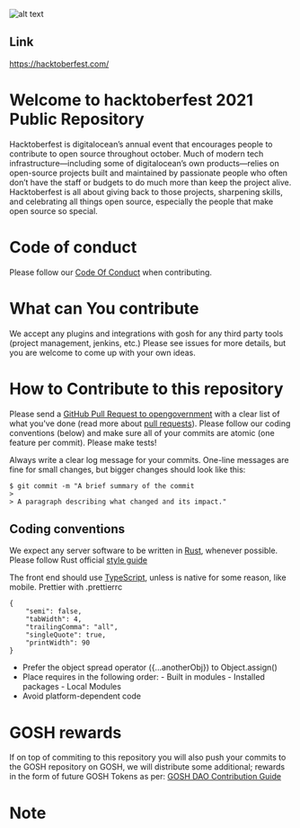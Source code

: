 ![alt text](https://res.cloudinary.com/practicaldev/image/fetch/s--n6yDj0MN--/c_imagga_scale,f_auto,fl_progressive,h_420,q_auto,w_1000/https://dev-to-uploads.s3.amazonaws.com/uploads/articles/12t9r8j7n9ynxbdzhs5p.png)

## Link
https://hacktoberfest.com/ 

# Welcome to hacktoberfest 2021 Public Repository
Hacktoberfest is digitalocean’s annual event that encourages people to contribute to open source throughout october. Much of modern tech infrastructure—including some of digitalocean’s own products—relies on open-source projects built and maintained by passionate people who often don’t have the staff or budgets to do much more than keep the project alive. Hacktoberfest is all about giving back to those projects, sharpening skills, and celebrating all things open source, especially the people that make open source so special.

# Code of conduct
Please follow our [Code Of Conduct](https://www.contributor-covenant.org) when contributing.

# What can You contribute 
We accept any plugins and integrations with gosh for any third party tools (project management, jenkins, etc.)
Please see issues for more details, but you are welcome to come up with your own ideas.

# How to Contribute to this repository
Please send a [GitHub Pull Request to opengovernment](https://github.com/opengovernment/opengovernment/pull/new/master) with a clear list of what you've done (read more about [pull requests](http://help.github.com/pull-requests/)). 
Please follow our coding conventions (below) and make sure all of your commits are atomic (one feature per commit).
Please make tests!

Always write a clear log message for your commits. One-line messages are fine for small changes, but bigger changes should look like this:

    $ git commit -m "A brief summary of the commit
    > 
    > A paragraph describing what changed and its impact."


## Coding conventions

We expect any server software to be written in [Rust](https://www.rust-lang.org/), whenever possible.
Please follow Rust official [style guide](https://github.com/rust-dev-tools/fmt-rfcs)


The front end should use [TypeScript](https://www.typescriptlang.org/), unless is native for some reason, like mobile.
Prettier with .prettierrc
```
{
    "semi": false,
    "tabWidth": 4,
    "trailingComma": "all",
    "singleQuote": true,
    "printWidth": 90
}
```
* Prefer the object spread operator ({...anotherObj}) to Object.assign()
* Place requires in the following order:
       - Built in modules
       - Installed packages
       - Local Modules
* Avoid platform-dependent code

# GOSH rewards
If on top of commiting to this repository you will also push your commits to the GOSH repository on GOSH, we will distribute some additional; rewards in the form of future GOSH Tokens as per: [GOSH DAO Contribution Guide](https://app.gosh.sh/gosh/gosh/blobs/view/main/GOSH_DAO_Contribution_Guide.md)


# Note
